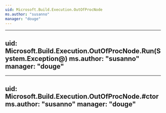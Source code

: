 ```yaml
---
uid: Microsoft.Build.Execution.OutOfProcNode
ms.author: "susanno"
manager: "douge"
---
```


---
uid: Microsoft.Build.Execution.OutOfProcNode.Run(System.Exception@)
ms.author: "susanno"
manager: "douge"
---

---
uid: Microsoft.Build.Execution.OutOfProcNode.#ctor
ms.author: "susanno"
manager: "douge"
---
